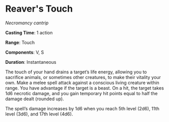 # Reaver's Touch
*Necromancy cantrip*

**Casting Time**: 1 action

**Range**: Touch

**Components**: V, S

**Duration**: Instantaneous

The touch of your hand drains a target’s life energy, allowing you to sacrifice animals, or sometimes other creatures, to make their vitality your own. Make a melee spell attack against a conscious living creature within range. You have advantage if the target is a beast. On a hit, the target takes 1d6 necrotic damage, and you gain temporary hit points equal to half the damage dealt (rounded up).

The spell’s damage increases by 1d6 when you reach 5th level (2d6), 11th level (3d6), and 17th level (4d6).
